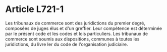 # Article L721-1

Les tribunaux de commerce sont des juridictions du premier degré, composées de juges élus et d'un greffier. Leur compétence est déterminée par le présent code et les codes et lois particuliers.   Les tribunaux de commerce sont soumis aux dispositions, communes à toutes les juridictions, du livre Ier du code de l'organisation judiciaire.